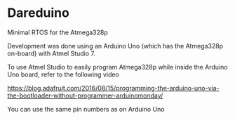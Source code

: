 # Dareduino

Minimal RTOS for the Atmega328p

Development was done using an Arduino Uno (which has the Atmega328p on-board) with Atmel Studio 7. 

To use Atmel Studio to easily program Atmega328p while inside the Arduino Uno board, refer to the following video

https://blog.adafruit.com/2016/08/15/programming-the-arduino-uno-via-the-bootloader-without-programmer-arduinomonday/

You can use the same pin numbers as on Arduino Uno
